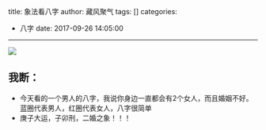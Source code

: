 title: 象法看八字
author: 藏风聚气
tags: []
categories:
  - 八字
date: 2017-09-26 14:05:00
---
![](http://fs-image.pull.net.cn/17-9-26/78372834.jpg!800)


我断：
--------
- 今天看的一个男人的八字，我说你身边一直都会有2个女人，而且婚姻不好。蓝圈代表男人，红圈代表女人，八字很简单
- 庚子大运，子卯刑，二婚之象！！！